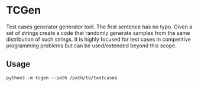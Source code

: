 # TCGen

Test cases generator generator tool. The first sentence has no typo.
Given a set of strings create a code that randomly generate samples from the same distribution of such strings.
It is highly focused for test cases in competitive programming problems but can be used/extended beyond this scope.

## Usage

`python3 -m tcgen --path /path/to/testcases`
